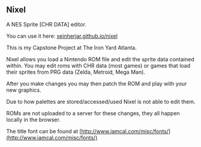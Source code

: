 ## Nixel

A NES Sprite [CHR DATA] editor.


You can use it here: [xeinherjar.github.io/nixel](https://xeinherjar.github.io/nixel)

This is my Capstone Project at The Iron Yard Atlanta.


Nixel allows you load a Nintendo ROM file and edit the sprite data contained within.
You may edit roms with CHR data (most games) or games that load their sprites from PRG data (Zelda, Metroid, Mega Man).

After you make changes you may then patch the ROM and play with your new graphics.


Due to how palettes are stored/accessed/used Nixel is not able to edit them.


ROMs are not uploaded to a server for these changes, they all happen locally in the browser.


The title font can be found at [http://www.iamcal.com/misc/fonts/](http://www.iamcal.com/misc/fonts/)
